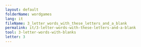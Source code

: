 ```yaml
---
layout: default
folderName: wordgames
lang: it
fileName: 3_letter_words_with_these_letters_and_a_blank
permalink: it/3-letter-words-with-these-letters-and-a-blank
tool: 3-letter-words-with-blanks
letter: 3
---
```

